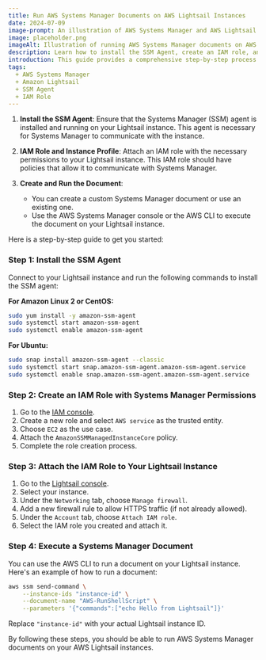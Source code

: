```yaml
---
title: Run AWS Systems Manager Documents on AWS Lightsail Instances
date: 2024-07-09
image-prompt: An illustration of AWS Systems Manager and AWS Lightsail integration showing installation of the SSM agent and IAM role attachment
image: placeholder.png
imageAlt: Illustration of running AWS Systems Manager documents on AWS Lightsail instances
description: Learn how to install the SSM Agent, create an IAM role, and execute Systems Manager documents on AWS Lightsail instances in this step-by-step guide.
introduction: This guide provides a comprehensive step-by-step process for running AWS Systems Manager documents on AWS Lightsail instances, including installing the SSM Agent, creating IAM roles, and executing commands.
tags:
  + AWS Systems Manager
  + Amazon Lightsail
  + SSM Agent
  + IAM Role
---
```


1. **Install the SSM Agent**: Ensure that the Systems Manager (SSM) agent is installed and running on your Lightsail instance. This agent is necessary for Systems Manager to communicate with the instance.

2. **IAM Role and Instance Profile**: Attach an IAM role with the necessary permissions to your Lightsail instance. This IAM role should have policies that allow it to communicate with Systems Manager.

3. **Create and Run the Document**:
   - You can create a custom Systems Manager document or use an existing one.
   - Use the AWS Systems Manager console or the AWS CLI to execute the document on your Lightsail instance.

Here is a step-by-step guide to get you started:

### Step 1: Install the SSM Agent

Connect to your Lightsail instance and run the following commands to install the SSM agent:

**For Amazon Linux 2 or CentOS:**

```bash
sudo yum install -y amazon-ssm-agent
sudo systemctl start amazon-ssm-agent
sudo systemctl enable amazon-ssm-agent
```

**For Ubuntu:**

```bash
sudo snap install amazon-ssm-agent --classic
sudo systemctl start snap.amazon-ssm-agent.amazon-ssm-agent.service
sudo systemctl enable snap.amazon-ssm-agent.amazon-ssm-agent.service
```

### Step 2: Create an IAM Role with Systems Manager Permissions

1. Go to the [IAM console](https://console.aws.amazon.com/iam/).
2. Create a new role and select `AWS service` as the trusted entity.
3. Choose `EC2` as the use case.
4. Attach the `AmazonSSMManagedInstanceCore` policy.
5. Complete the role creation process.

### Step 3: Attach the IAM Role to Your Lightsail Instance

1. Go to the [Lightsail console](https://lightsail.aws.amazon.com/).
2. Select your instance.
3. Under the `Networking` tab, choose `Manage firewall`.
4. Add a new firewall rule to allow HTTPS traffic (if not already allowed).
5. Under the `Account` tab, choose `Attach IAM role`.
6. Select the IAM role you created and attach it.

### Step 4: Execute a Systems Manager Document

You can use the AWS CLI to run a document on your Lightsail instance. Here's an example of how to run a document:

```bash
aws ssm send-command \
    --instance-ids "instance-id" \
    --document-name "AWS-RunShellScript" \
    --parameters '{"commands":["echo Hello from Lightsail"]}'
```

Replace `"instance-id"` with your actual Lightsail instance ID.

By following these steps, you should be able to run AWS Systems Manager documents on your AWS Lightsail instances.
